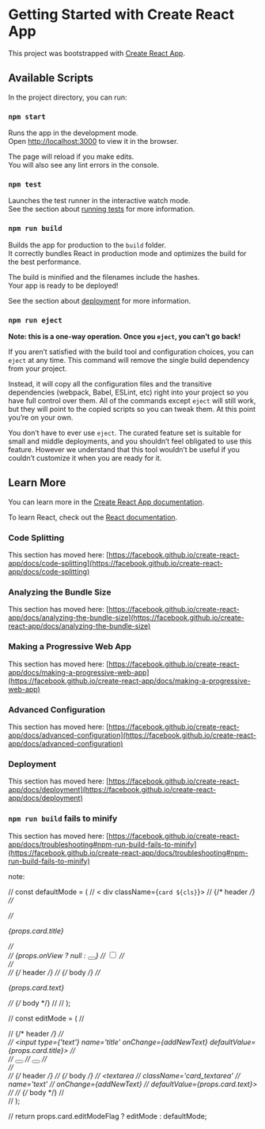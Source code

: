 # Getting Started with Create React App

This project was bootstrapped with [Create React App](https://github.com/facebook/create-react-app).

## Available Scripts

In the project directory, you can run:

### `npm start`

Runs the app in the development mode.\
Open [http://localhost:3000](http://localhost:3000) to view it in the browser.

The page will reload if you make edits.\
You will also see any lint errors in the console.

### `npm test`

Launches the test runner in the interactive watch mode.\
See the section about [running tests](https://facebook.github.io/create-react-app/docs/running-tests) for more information.

### `npm run build`

Builds the app for production to the `build` folder.\
It correctly bundles React in production mode and optimizes the build for the best performance.

The build is minified and the filenames include the hashes.\
Your app is ready to be deployed!

See the section about [deployment](https://facebook.github.io/create-react-app/docs/deployment) for more information.

### `npm run eject`

**Note: this is a one-way operation. Once you `eject`, you can’t go back!**

If you aren’t satisfied with the build tool and configuration choices, you can `eject` at any time. This command will remove the single build dependency from your project.

Instead, it will copy all the configuration files and the transitive dependencies (webpack, Babel, ESLint, etc) right into your project so you have full control over them. All of the commands except `eject` will still work, but they will point to the copied scripts so you can tweak them. At this point you’re on your own.

You don’t have to ever use `eject`. The curated feature set is suitable for small and middle deployments, and you shouldn’t feel obligated to use this feature. However we understand that this tool wouldn’t be useful if you couldn’t customize it when you are ready for it.

## Learn More

You can learn more in the [Create React App documentation](https://facebook.github.io/create-react-app/docs/getting-started).

To learn React, check out the [React documentation](https://reactjs.org/).

### Code Splitting

This section has moved here: [https://facebook.github.io/create-react-app/docs/code-splitting](https://facebook.github.io/create-react-app/docs/code-splitting)

### Analyzing the Bundle Size

This section has moved here: [https://facebook.github.io/create-react-app/docs/analyzing-the-bundle-size](https://facebook.github.io/create-react-app/docs/analyzing-the-bundle-size)

### Making a Progressive Web App

This section has moved here: [https://facebook.github.io/create-react-app/docs/making-a-progressive-web-app](https://facebook.github.io/create-react-app/docs/making-a-progressive-web-app)

### Advanced Configuration

This section has moved here: [https://facebook.github.io/create-react-app/docs/advanced-configuration](https://facebook.github.io/create-react-app/docs/advanced-configuration)

### Deployment

This section has moved here: [https://facebook.github.io/create-react-app/docs/deployment](https://facebook.github.io/create-react-app/docs/deployment)

### `npm run build` fails to minify

This section has moved here: [https://facebook.github.io/create-react-app/docs/troubleshooting#npm-run-build-fails-to-minify](https://facebook.github.io/create-react-app/docs/troubleshooting#npm-run-build-fails-to-minify)


note:

// const defaultMode = (
  //   < div className={`card ${cls}`}>
  //     {/* header */}
  //     <div className='card_title'>
  //       <p>{props.card.title}</p>
  //       <div>
  //         {props.onView ? null : <button title='режим редактирования' onClick={editModeOn}><AiFillEdit /></button>}
  //         <input className='card_checbox' type="checkbox" onClick={selectItem}></input>
  //       </div>
  //     </div>
  //     {/* header */}
  //     {/* body */}
  //     <p className='card_text'>{props.card.text}</p>
  //     {/* body */}
  //   </div >
  // );

  // const editMode = (
  //   <div className='card card_is_green'>
  //     {/* header */}
  //     <div className='card_title'>
  //       <input type={'text'} name='title' onChange={addNewText} defaultValue={props.card.title}></input>
  //       <div>
  //         <button title='сохранить изменения' onClick={saveChenges}><AiOutlineCheck /></button>
  //         <button title='отменить изменения' onClick={abortChanges}><AiOutlineClose /></button>
  //       </div>
  //     </div>
  //     {/* header */}
  //     {/* body */}
  //     <textarea
  //       className='card_textarea'
  //       name='text'
  //       onChange={addNewText}
  //       defaultValue={props.card.text}>
  //     </textarea>
  //     {/* body */}
  //   </div>
  // );

  // return props.card.editModeFlag ? editMode : defaultMode;